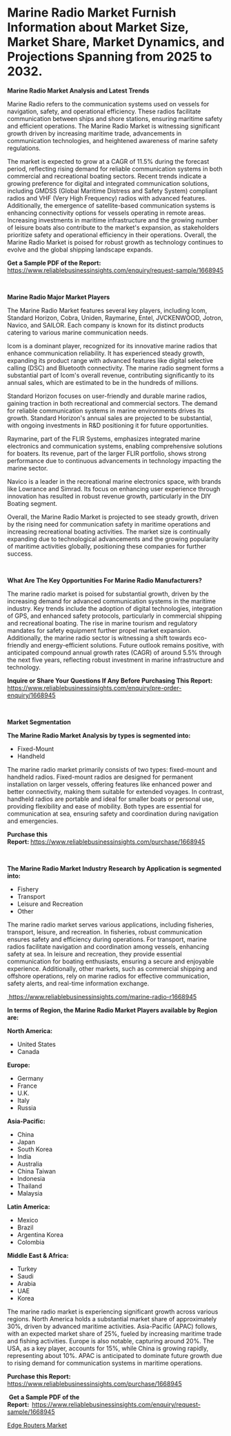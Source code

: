 <p><h1>Marine Radio Market Furnish Information about Market Size, Market Share, Market Dynamics, and Projections Spanning from 2025 to 2032.</h1></p><p><strong>Marine Radio Market Analysis and Latest Trends</strong></p>
<p><p>Marine Radio refers to the communication systems used on vessels for navigation, safety, and operational efficiency. These radios facilitate communication between ships and shore stations, ensuring maritime safety and efficient operations. The Marine Radio Market is witnessing significant growth driven by increasing maritime trade, advancements in communication technologies, and heightened awareness of marine safety regulations. </p><p>The market is expected to grow at a CAGR of 11.5% during the forecast period, reflecting rising demand for reliable communication systems in both commercial and recreational boating sectors. Recent trends indicate a growing preference for digital and integrated communication solutions, including GMDSS (Global Maritime Distress and Safety System) compliant radios and VHF (Very High Frequency) radios with advanced features. Additionally, the emergence of satellite-based communication systems is enhancing connectivity options for vessels operating in remote areas. Increasing investments in maritime infrastructure and the growing number of leisure boats also contribute to the market's expansion, as stakeholders prioritize safety and operational efficiency in their operations. Overall, the Marine Radio Market is poised for robust growth as technology continues to evolve and the global shipping landscape expands.</p></p>
<p><strong>Get a Sample PDF of the Report:&nbsp;</strong> <a href="https://www.reliablebusinessinsights.com/enquiry/request-sample/1668945?utm_campaign=3385&utm_medium=2&utm_source=Github&utm_content=ia&utm_term=08042025&utm_id=marine-radio">https://www.reliablebusinessinsights.com/enquiry/request-sample/1668945</a></p>
<p>&nbsp;</p>
<p><strong>Marine Radio Major Market Players</strong></p>
<p><p>The Marine Radio Market features several key players, including Icom, Standard Horizon, Cobra, Uniden, Raymarine, Entel, JVCKENWOOD, Jotron, Navico, and SAILOR. Each company is known for its distinct products catering to various marine communication needs.</p><p>Icom is a dominant player, recognized for its innovative marine radios that enhance communication reliability. It has experienced steady growth, expanding its product range with advanced features like digital selective calling (DSC) and Bluetooth connectivity. The marine radio segment forms a substantial part of Icom's overall revenue, contributing significantly to its annual sales, which are estimated to be in the hundreds of millions.</p><p>Standard Horizon focuses on user-friendly and durable marine radios, gaining traction in both recreational and commercial sectors. The demand for reliable communication systems in marine environments drives its growth. Standard Horizon's annual sales are projected to be substantial, with ongoing investments in R&D positioning it for future opportunities.</p><p>Raymarine, part of the FLIR Systems, emphasizes integrated marine electronics and communication systems, enabling comprehensive solutions for boaters. Its revenue, part of the larger FLIR portfolio, shows strong performance due to continuous advancements in technology impacting the marine sector.</p><p>Navico is a leader in the recreational marine electronics space, with brands like Lowrance and Simrad. Its focus on enhancing user experience through innovation has resulted in robust revenue growth, particularly in the DIY Boating segment.</p><p>Overall, the Marine Radio Market is projected to see steady growth, driven by the rising need for communication safety in maritime operations and increasing recreational boating activities. The market size is continually expanding due to technological advancements and the growing popularity of maritime activities globally, positioning these companies for further success.</p></p>
<p>&nbsp;</p>
<p><strong>What Are The Key Opportunities For Marine Radio Manufacturers?</strong></p>
<p><p>The marine radio market is poised for substantial growth, driven by the increasing demand for advanced communication systems in the maritime industry. Key trends include the adoption of digital technologies, integration of GPS, and enhanced safety protocols, particularly in commercial shipping and recreational boating. The rise in marine tourism and regulatory mandates for safety equipment further propel market expansion. Additionally, the marine radio sector is witnessing a shift towards eco-friendly and energy-efficient solutions. Future outlook remains positive, with anticipated compound annual growth rates (CAGR) of around 5.5% through the next five years, reflecting robust investment in marine infrastructure and technology.</p></p>
<p><strong>Inquire or Share Your Questions If Any Before Purchasing This Report:</strong> <a href="https://www.reliablebusinessinsights.com/enquiry/pre-order-enquiry/1668945?utm_campaign=3385&utm_medium=2&utm_source=Github&utm_content=ia&utm_term=08042025&utm_id=marine-radio">https://www.reliablebusinessinsights.com/enquiry/pre-order-enquiry/1668945</a></p>
<p>&nbsp;</p>
<p><strong>Market Segmentation</strong></p>
<p><strong>The Marine Radio Market Analysis by types is segmented into:</strong></p>
<p><ul><li>Fixed-Mount</li><li>Handheld</li></ul></p>
<p><p>The marine radio market primarily consists of two types: fixed-mount and handheld radios. Fixed-mount radios are designed for permanent installation on larger vessels, offering features like enhanced power and better connectivity, making them suitable for extended voyages. In contrast, handheld radios are portable and ideal for smaller boats or personal use, providing flexibility and ease of mobility. Both types are essential for communication at sea, ensuring safety and coordination during navigation and emergencies.</p></p>
<p><strong>Purchase this Report:&nbsp;</strong><a href="https://www.reliablebusinessinsights.com/purchase/1668945?utm_campaign=3385&utm_medium=2&utm_source=Github&utm_content=ia&utm_term=08042025&utm_id=marine-radio">https://www.reliablebusinessinsights.com/purchase/1668945</a></p>
<p>&nbsp;</p>
<p><strong>The Marine Radio Market Industry Research by Application is segmented into:</strong></p>
<p><ul><li>Fishery</li><li>Transport</li><li>Leisure and Recreation</li><li>Other</li></ul></p>
<p><p>The marine radio market serves various applications, including fisheries, transport, leisure, and recreation. In fisheries, robust communication ensures safety and efficiency during operations. For transport, marine radios facilitate navigation and coordination among vessels, enhancing safety at sea. In leisure and recreation, they provide essential communication for boating enthusiasts, ensuring a secure and enjoyable experience. Additionally, other markets, such as commercial shipping and offshore operations, rely on marine radios for effective communication, safety alerts, and real-time information exchange.</p></p>
<p><a href="https://www.reliablebusinessinsights.com/marine-radio-r1668945?utm_campaign=3385&utm_medium=2&utm_source=Github&utm_content=ia&utm_term=08042025&utm_id=marine-radio">&nbsp;https://www.reliablebusinessinsights.com/marine-radio-r1668945</a></p>
<p><strong>In terms of Region, the Marine Radio Market Players available by Region are:</strong></p>
<p>
    <p> <strong> North America: </strong>
        <ul>
            <li>United States</li>
            <li>Canada</li>
        </ul>
        </p> 
    <p> <strong> Europe: </strong>
        <ul>
            <li>Germany</li>
            <li>France</li>
            <li>U.K.</li>
            <li>Italy</li>
            <li>Russia</li>
        </ul>
        </p> 
    <p> <strong> Asia-Pacific: </strong>
        <ul>
            <li>China</li>
            <li>Japan</li>
            <li>South Korea</li>
            <li>India</li>
            <li>Australia</li>
            <li>China Taiwan</li>
            <li>Indonesia</li>
            <li>Thailand</li>
            <li>Malaysia</li>
        </ul>
        </p> 
    <p> <strong> Latin America: </strong>
        <ul>
            <li>Mexico</li>
            <li>Brazil</li>
            <li>Argentina Korea</li>
            <li>Colombia</li>
        </ul>
        </p> 
    <p> <strong> Middle East & Africa: </strong>
        <ul>
            <li>Turkey</li>
            <li>Saudi</li>
            <li>Arabia</li>
            <li>UAE</li>
            <li>Korea</li>
        </ul>
    </p>
    </p>
<p><p>The marine radio market is experiencing significant growth across various regions. North America holds a substantial market share of approximately 30%, driven by advanced maritime activities. Asia-Pacific (APAC) follows, with an expected market share of 25%, fueled by increasing maritime trade and fishing activities. Europe is also notable, capturing around 20%. The USA, as a key player, accounts for 15%, while China is growing rapidly, representing about 10%. APAC is anticipated to dominate future growth due to rising demand for communication systems in maritime operations.</p></p>
<p><strong>Purchase this Report: </strong><a href="https://www.reliablebusinessinsights.com/purchase/1668945?utm_campaign=3385&utm_medium=2&utm_source=Github&utm_content=ia&utm_term=08042025&utm_id=marine-radio">https://www.reliablebusinessinsights.com/purchase/1668945</a></p>
<p>&nbsp;<strong>Get a Sample PDF of the Report:&nbsp;&nbsp;</strong><a href="https://www.reliablebusinessinsights.com/enquiry/request-sample/1668945?utm_campaign=3385&utm_medium=2&utm_source=Github&utm_content=ia&utm_term=08042025&utm_id=marine-radio">https://www.reliablebusinessinsights.com/enquiry/request-sample/1668945</a></p>
<p><strong></strong></p>
<p><p><a href="https://github.com/sderolza/Market-Research-Report-List-1/blob/main/edge-routers-market.md?utm_campaign=3385&utm_medium=2&utm_source=Github&utm_content=ia&utm_term=08042025&utm_id=marine-radio">Edge Routers Market</a></p></p>